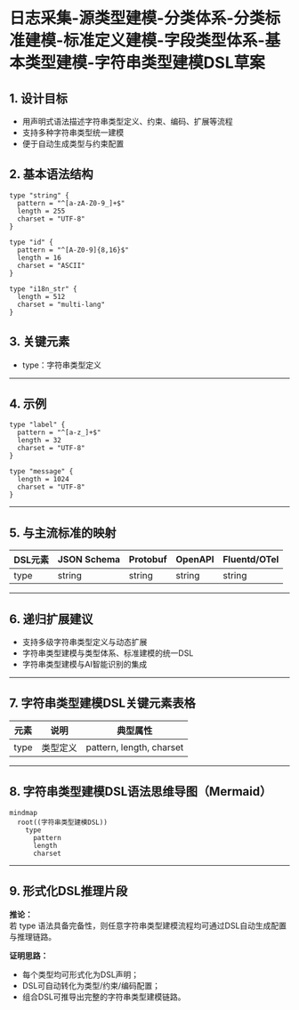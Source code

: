 # 日志采集-源类型建模-分类体系-分类标准建模-标准定义建模-字段类型体系-基本类型建模-字符串类型建模DSL草案

## 1. 设计目标

- 用声明式语法描述字符串类型定义、约束、编码、扩展等流程
- 支持多种字符串类型统一建模
- 便于自动生成类型与约束配置

## 2. 基本语法结构

```dsl
type "string" {
  pattern = "^[a-zA-Z0-9_]+$"
  length = 255
  charset = "UTF-8"
}

type "id" {
  pattern = "^[A-Z0-9]{8,16}$"
  length = 16
  charset = "ASCII"
}

type "i18n_str" {
  length = 512
  charset = "multi-lang"
}
```

## 3. 关键元素

- type：字符串类型定义

---

## 4. 示例

```dsl
type "label" {
  pattern = "^[a-z_]+$"
  length = 32
  charset = "UTF-8"
}

type "message" {
  length = 1024
  charset = "UTF-8"
}
```

---

## 5. 与主流标准的映射

| DSL元素        | JSON Schema | Protobuf | OpenAPI | Fluentd/OTel |
|----------------|-------------|----------|---------|--------------|
| type           | string      | string   | string  | string       |

---

## 6. 递归扩展建议

- 支持多级字符串类型定义与动态扩展
- 字符串类型建模与类型体系、标准建模的统一DSL
- 字符串类型建模与AI智能识别的集成

---

## 7. 字符串类型建模DSL关键元素表格

| 元素            | 说明           | 典型属性           |
|-----------------|----------------|--------------------|
| type            | 类型定义       | pattern, length, charset |

---

## 8. 字符串类型建模DSL语法思维导图（Mermaid）

```mermaid
mindmap
  root((字符串类型建模DSL))
    type
      pattern
      length
      charset
```

---

## 9. 形式化DSL推理片段

**推论：**  
若 type 语法具备完备性，则任意字符串类型建模流程均可通过DSL自动生成配置与推理链路。

**证明思路：**  

- 每个类型均可形式化为DSL声明；
- DSL可自动转化为类型/约束/编码配置；
- 组合DSL可推导出完整的字符串类型建模链路。
